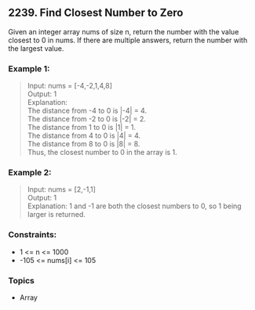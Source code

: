 ## 2239. Find Closest Number to Zero
Given an integer array nums of size n, return the number with the value closest to 0 in nums. If there are multiple answers, return the number with the largest value.

### Example 1:

> Input: nums = [-4,-2,1,4,8]<br/>
> Output: 1<br/>
> Explanation:<br/>
> The distance from -4 to 0 is |-4| = 4.<br/>
> The distance from -2 to 0 is |-2| = 2.<br/>
> The distance from 1 to 0 is |1| = 1.<br/>
> The distance from 4 to 0 is |4| = 4.<br/>
> The distance from 8 to 0 is |8| = 8.<br/>
> Thus, the closest number to 0 in the array is 1.

### Example 2:

> Input: nums = [2,-1,1]<br/>
> Output: 1<br/>
> Explanation: 1 and -1 are both the closest numbers to 0, so 1 being larger is returned.
 
### Constraints:

- 1 <= n <= 1000
- -105 <= nums[i] <= 105

### Topics

- Array